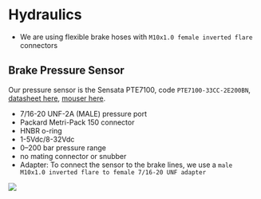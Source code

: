 # Hydraulics
- We are using flexible brake hoses with `M10x1.0 female inverted flare` connectors


## Brake Pressure Sensor
Our pressure sensor is the Sensata PTE7100, code `PTE7100-33CC-2E200BN`, [datasheet here](../assets/datasheets/sensata_pte7100_hermetic_analog_pressure_sensor_da-1919220.pdf), [mouser here](https://www.mouser.es/ProductDetail/Sensata-Technologies/PTE7100-32DC-0B200BN?qs=sGAEpiMZZMv1xWCHBjbGeVR9W0yhknQ8lfjrm5f%2FKxVuiB%2F1oy1aA%3D%3D).


- 7/16-20 UNF-2A (MALE) pressure port
- Packard Metri-Pack 150 connector
- HNBR o-ring
- 1-5Vdc/8-32Vdc
- 0–200 bar pressure range
- no mating connector or snubber
- Adapter: To connect the sensor to the brake lines, we use a `male M10x1.0 inverted flare to female 7/16-20 UNF adapter`

![](index/20250703193056.png)
